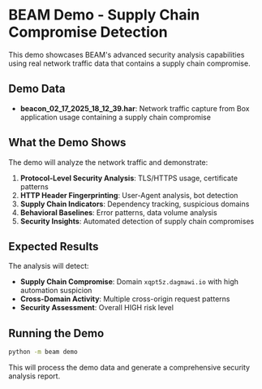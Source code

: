 # BEAM Demo - Supply Chain Compromise Detection

This demo showcases BEAM's advanced security analysis capabilities using real network traffic data that contains a supply chain compromise.

## Demo Data

- **beacon_02_17_2025_18_12_39.har**: Network traffic capture from Box application usage containing a supply chain compromise

## What the Demo Shows

The demo will analyze the network traffic and demonstrate:

1. **Protocol-Level Security Analysis**: TLS/HTTPS usage, certificate patterns
2. **HTTP Header Fingerprinting**: User-Agent analysis, bot detection  
3. **Supply Chain Indicators**: Dependency tracking, suspicious domains
4. **Behavioral Baselines**: Error patterns, data volume analysis
5. **Security Insights**: Automated detection of supply chain compromises

## Expected Results

The analysis will detect:
- **Supply Chain Compromise**: Domain `xqpt5z.dagmawi.io` with high automation suspicion
- **Cross-Domain Activity**: Multiple cross-origin request patterns
- **Security Assessment**: Overall HIGH risk level

## Running the Demo

```bash
python -m beam demo
```

This will process the demo data and generate a comprehensive security analysis report.